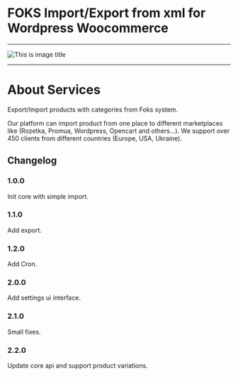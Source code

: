 # FOKS Import/Export from xml for Wordpress Woocommerce
***
![This is image title](http://res2.weblium.site/res/5b45bd7f6994e20025bdd7cc/5b47697c0240710022fdab69_optimized_443 "This is image title")
***
# About Services
Export/Import products with categories from Foks system.

Our platform can import product from one place to different marketplaces like (Rozetka, Promua, Wordpress, Opencart and others...).
We support over 450 clients from different countries (Europe, USA, Ukraine).

## Changelog

### 1.0.0
Init core with simple import.

### 1.1.0
Add export.

### 1.2.0
Add Cron.

### 2.0.0
Add settings ui interface.

### 2.1.0
Small fixes.

### 2.2.0
Update core api and support product variations.
